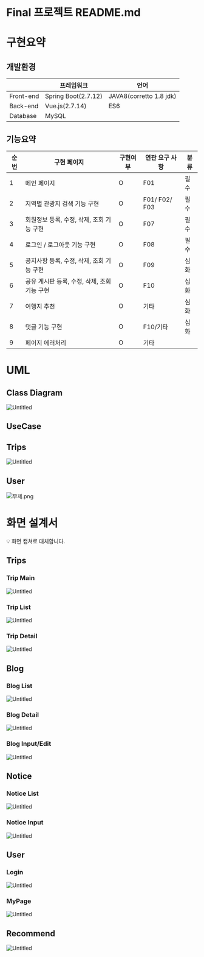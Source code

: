 # Final 프로젝트 README.md

# 구현요약

## 개발환경

|  | 프레임워크 | 언어 |
| --- | --- | --- |
| Front-end | Spring Boot(2.7.12) | JAVA8(corretto 1.8 jdk) |
| Back-end | Vue.js(2.7.14) | ES6 |
| Database | MySQL |  |

## 기능요약

| 순번 | 구현 페이지 | 구현여부 | 연관 요구 사항 | 분류 |
| --- | --- | --- | --- | --- |
| 1 | 메인 페이지 | O | F01 | 필수 |
| 2 | 지역별 관광지 검색 기능 구현 | O | F01/ F02/ F03 | 필수 |
| 3 | 회원정보 등록, 수정, 삭제, 조회 기능 구현 | O | F07 | 필수 |
| 4 | 로그인 / 로그아웃 기능 구현 | O | F08 | 필수 |
| 5 | 공지사항 등록, 수정, 삭제, 조회 기능 구현 | O | F09 | 심화 |
| 6 | 공유 게시판 등록, 수정, 삭제, 조회 기능 구현 | O | F10 | 심화 |
| 7 | 여행지 추천  | O | 기타 | 심화 |
| 8 | 댓글 기능 구현 | O | F10/기타 | 심화 |
| 9 | 페이지 에러처리 | O | 기타 |  |

# UML

## Class Diagram

![Untitled](Final%20%E1%84%91%E1%85%B3%E1%84%85%E1%85%A9%E1%84%8C%E1%85%A6%E1%86%A8%E1%84%90%E1%85%B3%20README%20md%200242b7aa541c41dd8fa57b2d58a5ea33/Untitled.png)

## UseCase

## Trips

![Untitled](Final%20%E1%84%91%E1%85%B3%E1%84%85%E1%85%A9%E1%84%8C%E1%85%A6%E1%86%A8%E1%84%90%E1%85%B3%20README%20md%200242b7aa541c41dd8fa57b2d58a5ea33/Untitled%201.png)

## User

![무제.png](Final%20%E1%84%91%E1%85%B3%E1%84%85%E1%85%A9%E1%84%8C%E1%85%A6%E1%86%A8%E1%84%90%E1%85%B3%20README%20md%200242b7aa541c41dd8fa57b2d58a5ea33/무제.png)

# 화면 설계서

<aside>
💡 화면 캡쳐로 대체합니다.

</aside>

## Trips

### Trip Main

![Untitled](Final%20%E1%84%91%E1%85%B3%E1%84%85%E1%85%A9%E1%84%8C%E1%85%A6%E1%86%A8%E1%84%90%E1%85%B3%20README%20md%200242b7aa541c41dd8fa57b2d58a5ea33/Untitled%202.png)

### Trip List

![Untitled](Final%20%E1%84%91%E1%85%B3%E1%84%85%E1%85%A9%E1%84%8C%E1%85%A6%E1%86%A8%E1%84%90%E1%85%B3%20README%20md%200242b7aa541c41dd8fa57b2d58a5ea33/Untitled%203.png)

### Trip Detail

![Untitled](Final%20%E1%84%91%E1%85%B3%E1%84%85%E1%85%A9%E1%84%8C%E1%85%A6%E1%86%A8%E1%84%90%E1%85%B3%20README%20md%200242b7aa541c41dd8fa57b2d58a5ea33/Untitled%204.png)

## Blog

### Blog List

![Untitled](Final%20%E1%84%91%E1%85%B3%E1%84%85%E1%85%A9%E1%84%8C%E1%85%A6%E1%86%A8%E1%84%90%E1%85%B3%20README%20md%200242b7aa541c41dd8fa57b2d58a5ea33/Untitled%205.png)

### Blog Detail

![Untitled](Final%20%E1%84%91%E1%85%B3%E1%84%85%E1%85%A9%E1%84%8C%E1%85%A6%E1%86%A8%E1%84%90%E1%85%B3%20README%20md%200242b7aa541c41dd8fa57b2d58a5ea33/Untitled%206.png)

### Blog Input/Edit

![Untitled](Final%20%E1%84%91%E1%85%B3%E1%84%85%E1%85%A9%E1%84%8C%E1%85%A6%E1%86%A8%E1%84%90%E1%85%B3%20README%20md%200242b7aa541c41dd8fa57b2d58a5ea33/Untitled%207.png)

## Notice

### Notice List

![Untitled](Final%20%E1%84%91%E1%85%B3%E1%84%85%E1%85%A9%E1%84%8C%E1%85%A6%E1%86%A8%E1%84%90%E1%85%B3%20README%20md%200242b7aa541c41dd8fa57b2d58a5ea33/Untitled%208.png)

### Notice Input

![Untitled](Final%20%E1%84%91%E1%85%B3%E1%84%85%E1%85%A9%E1%84%8C%E1%85%A6%E1%86%A8%E1%84%90%E1%85%B3%20README%20md%200242b7aa541c41dd8fa57b2d58a5ea33/Untitled%209.png)

## User

### Login

![Untitled](Final%20%E1%84%91%E1%85%B3%E1%84%85%E1%85%A9%E1%84%8C%E1%85%A6%E1%86%A8%E1%84%90%E1%85%B3%20README%20md%200242b7aa541c41dd8fa57b2d58a5ea33/Untitled%2010.png)

### MyPage

![Untitled](Final%20%E1%84%91%E1%85%B3%E1%84%85%E1%85%A9%E1%84%8C%E1%85%A6%E1%86%A8%E1%84%90%E1%85%B3%20README%20md%200242b7aa541c41dd8fa57b2d58a5ea33/Untitled%2011.png)

## Recommend

![Untitled](Final%20%E1%84%91%E1%85%B3%E1%84%85%E1%85%A9%E1%84%8C%E1%85%A6%E1%86%A8%E1%84%90%E1%85%B3%20README%20md%200242b7aa541c41dd8fa57b2d58a5ea33/Untitled%2012.png)